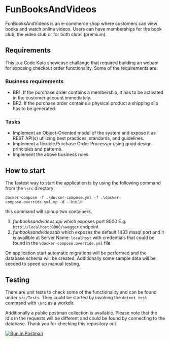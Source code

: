 # FunBooksAndVideos
FunBooksAndVideos is an e-commerce shop where customers can view books and watch online videos. Users 
can have memberships for the book club, the video club or for both clubs (premium).

## Requirements
This is a Code Kata showcase challange that required building an webapi for exposing checkout order functionality. Some of the requirements are:

### Business requirements
- BR1. If the purchase order contains a membership, it has to be activated in the customer account immediately.
- BR2. If the purchase order contains a physical product a shipping slip has to be generated.
### Tasks
- Implement an Object-Oriented model of the system and expose it as REST API(s) utilizing best practices, standards, and guidelines.
- Implement a flexible Purchase Order Processor using good design principles and patterns.
- Implement the above business rules.

## How to start
The fastest way to start the application is by using the following command from the `\src` directory:

`docker-compose -f .\docker-compose.yml -f .\docker-compose.override.yml up -d --build`

this command will spinup two containers.

1. *funbooksandvideos.api* which exposes port 8000 E.g: `http://localhost:8000/swagger` endpoint
2. *funbooksandvideosdb* which exposes the default 1433 mssql port and it is availible at Server Name: `localhost` with credentials that could be found in the `\docker-compose.override.yml` file

On application start automatic migrations will be performed and the database schema will be created. Additionally some sample data will be seeded to speed up manual testing.

## Testing

There are unit tests to check some of the functionality and can be found under `src/Tests`. They could be started by invoking the `dotnet test` command with `\src` as a workdir.

Additionally a public postman collection is available. Please note that the Id's in the requests will be different and could be found by connecting to the database. Thank you for checking this repository out.

[![Run in Postman](https://run.pstmn.io/button.svg)](https://app.getpostman.com/run-collection/169519-8d0b6663-6657-46f9-bb45-5f3d92488d6b?action=collection%2Ffork&collection-url=entityId%3D169519-8d0b6663-6657-46f9-bb45-5f3d92488d6b%26entityType%3Dcollection%26workspaceId%3Da46fbfa1-09b8-4b21-954e-1cba418f7706)
